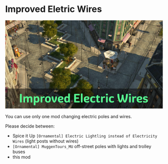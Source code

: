 # Improved Eletric Wires

![](./banner.jpg)

You can use only one mod changing electric poles and wires.

Please decide between:
- Spice it Up `[Ornamental] Electric Lightling instead of Electricity Wires` (light posts without wires)
- `[Ornamental] MuggenTours_MU` off-street poles with lights and trolley buses
- this mod
